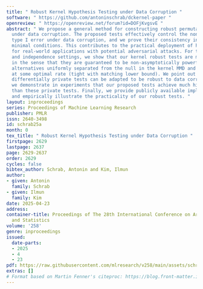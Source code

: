 ```yaml
---
title: " Robust Kernel Hypothesis Testing under Data Corruption "
software: " https://github.com/antoninschrab/dckernel-paper "
openreview: " https://openreview.net/forum?id=DOFjKvgsvE "
abstract: " We propose a general method for constructing robust permutation tests
  under data corruption. The proposed tests effectively control the non-asymptotic
  type I error under data corruption, and we prove their consistency in power under
  minimal conditions. This contributes to the practical deployment of hypothesis tests
  for real-world applications with potential adversarial attacks. For the two-sample
  and independence settings, we show that our kernel robust tests are minimax optimal,
  in the sense that they are guaranteed to be non-asymptotically powerful against
  alternatives uniformly separated from the null in the kernel MMD and HSIC metrics
  at some optimal rate (tight with matching lower bound). We point out that existing
  differentially private tests can be adapted to be robust to data corruption, and
  we demonstrate in experiments that our proposed tests achieve much higher power
  than these private tests. Finally, we provide publicly available implementations
  and empirically illustrate the practicality of our robust tests. "
layout: inproceedings
series: Proceedings of Machine Learning Research
publisher: PMLR
issn: 2640-3498
id: schrab25a
month: 0
tex_title: " Robust Kernel Hypothesis Testing under Data Corruption "
firstpage: 2629
lastpage: 2637
page: 2629-2637
order: 2629
cycles: false
bibtex_author: Schrab, Antonin and Kim, Ilmun
author:
- given: Antonin
  family: Schrab
- given: Ilmun
  family: Kim
date: 2025-04-23
address:
container-title: Proceedings of The 28th International Conference on Artificial Intelligence
  and Statistics
volume: '258'
genre: inproceedings
issued:
  date-parts:
  - 2025
  - 4
  - 23
pdf: https://raw.githubusercontent.com/mlresearch/v258/main/assets/schrab25a/schrab25a.pdf
extras: []
# Format based on Martin Fenner's citeproc: https://blog.front-matter.io/posts/citeproc-yaml-for-bibliographies/
---
```

